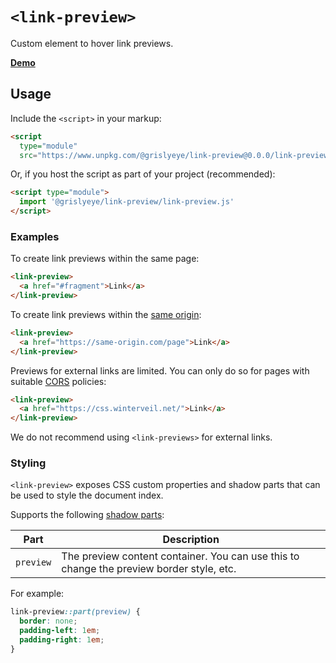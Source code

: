 # `<link-preview>`

Custom element to hover link previews.

**[Demo](https://rg-wood.github.io/link-preview/)**

## Usage

Include the `<script>` in your markup:

```html
<script
  type="module"
  src="https://www.unpkg.com/@grislyeye/link-preview@0.0.0/link-preview.js"></script>
```

Or, if you host the script as part of your project (recommended):

```html
<script type="module">
  import '@grislyeye/link-preview/link-preview.js'
</script>
```

### Examples

To create link previews within the same page:

```html
<link-preview>
  <a href="#fragment">Link</a>
</link-preview>
```

To create link previews within the
[same origin](https://developer.mozilla.org/en-US/docs/Web/Security/Same-origin_policy):

```html
<link-preview>
  <a href="https://same-origin.com/page">Link</a>
</link-preview>
```

Previews for external links are limited. You can only do so for pages with suitable
[CORS](https://developer.mozilla.org/en-US/docs/Web/HTTP/CORS) policies:

```html
<link-preview>
  <a href="https://css.winterveil.net/">Link</a>
</link-preview>
```

We do not recommend using `<link-previews>` for external links.

### Styling

`<link-preview>` exposes CSS custom properties and shadow parts that can be used to style the
document index.

Supports the following
[shadow parts](https://developer.mozilla.org/en-US/docs/Web/CSS/CSS_shadow_parts):

| Part      | Description                                                                              |
| --------- | ---------------------------------------------------------------------------------------- |
| `preview` | The preview content container. You can use this to change the preview border style, etc. |

For example:

```css
link-preview::part(preview) {
  border: none;
  padding-left: 1em;
  padding-right: 1em;
}
```
